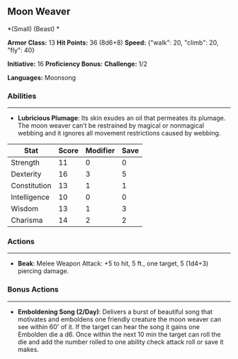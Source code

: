 ## Moon Weaver
*(Small) (Beast) *

**Armor Class:** 13
**Hit Points:** 36 (8d6+8)
**Speed:** {"walk": 20, "climb": 20, "fly": 40}

**Initiative:** 16
**Proficiency Bonus:**
**Challenge:** 1/2

**Languages:** Moonsong

### Abilities
 --- 
- **Lubricious Plumage**: Its skin exudes an oil that permeates its plumage. The moon weaver can’t be restrained by magical or nonmagical webbing and it ignores all movement restrictions caused by webbing.



| Stat | Score | Modifier | Save |
| ---- | ---- | ---- | ---- |
| Strength | 11 | 0 | 0 |
| Dexterity | 16 | 3 | 5 |
| Constitution | 13 | 1 | 1 |
| Intelligence | 10 | 0 | 0 |
| Wisdom | 13 | 1 | 3 |
| Charisma | 14 | 2 | 2 |

### Actions
 --- 
- **Beak**: Melee Weapon Attack: +5 to hit, 5 ft., one target, 5 (1d4+3) piercing damage.

### Bonus Actions
 --- 
- **Emboldening Song (2/Day)**: Delivers a burst of beautiful song that motivates and emboldens one friendly creature the moon weaver can see within 60' of it. If the target can hear the song it gains one Embolden die a d6. Once within the next 10 min the target can roll the die and add the number rolled to one ability check attack roll or save it makes.

